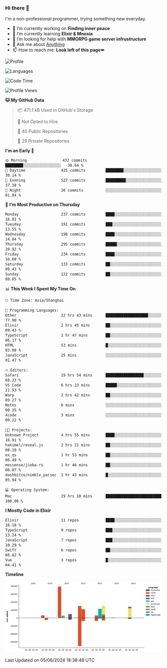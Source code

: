 ### Hi there 👋

I'm a non-professional programmer, trying something new everyday.

<!--
**dyzdyz010/dyzdyz010** is a ✨ _special_ ✨ repository because its `README.md` (this file) appears on your GitHub profile.
-->

- 🔭 I’m currently working on **Finding inner peace**
- 🌱 I’m currently learning **Elixir & Mnesia**
- 🤔 I’m looking for help with **MMORPG game server infrustructure**
- 💬 Ask me about [Anything](https://github.com/dyzdyz010/dyzdyz010/issues)
- 📫 How to reach me: **Look left of this page⬅️**

<!-- - 👯 I’m looking to collaborate on
- 😄 Pronouns: ...
- ⚡ Fun fact: ...
 -->
 
![Profile](https://github-readme-stats.vercel.app/api?username=dyzdyz010&count_private=true&show_icons=true&theme=dracula)

![Languages](https://github-readme-stats.vercel.app/api/top-langs/?username=dyzdyz010&layout=compact&theme=dracula)

<!--START_SECTION:waka-->
![Code Time](http://img.shields.io/badge/Code%20Time-1%2C575%20hrs%2030%20mins-blue)

![Profile Views](http://img.shields.io/badge/Profile%20Views-1-blue)

**🐱 My GitHub Data** 

> 📦 471.1 kB Used in GitHub's Storage 
 > 
> 🚫 Not Opted to Hire
 > 
> 📜 40 Public Repositories 
 > 
> 🔑 29 Private Repositories 
 > 
**I'm an Early 🐤** 

```text
🌞 Morning                432 commits         ████████░░░░░░░░░░░░░░░░░   30.64 % 
🌆 Daytime                425 commits         ████████░░░░░░░░░░░░░░░░░   30.14 % 
🌃 Evening                527 commits         █████████░░░░░░░░░░░░░░░░   37.38 % 
🌙 Night                  26 commits          ░░░░░░░░░░░░░░░░░░░░░░░░░   01.84 % 
```
📅 **I'm Most Productive on Thursday** 

```text
Monday                   237 commits         ████░░░░░░░░░░░░░░░░░░░░░   16.81 % 
Tuesday                  191 commits         ███░░░░░░░░░░░░░░░░░░░░░░   13.55 % 
Wednesday                198 commits         ████░░░░░░░░░░░░░░░░░░░░░   14.04 % 
Thursday                 295 commits         █████░░░░░░░░░░░░░░░░░░░░   20.92 % 
Friday                   234 commits         ████░░░░░░░░░░░░░░░░░░░░░   16.60 % 
Saturday                 133 commits         ██░░░░░░░░░░░░░░░░░░░░░░░   09.43 % 
Sunday                   122 commits         ██░░░░░░░░░░░░░░░░░░░░░░░   08.65 % 
```


📊 **This Week I Spent My Time On** 

```text
🕑︎ Time Zone: Asia/Shanghai

💬 Programming Languages: 
Other                    22 hrs 43 mins      ███████████████████░░░░░░   77.90 % 
Elixir                   2 hrs 45 mins       ██░░░░░░░░░░░░░░░░░░░░░░░   09.43 % 
TypeScript               1 hr 47 mins        ██░░░░░░░░░░░░░░░░░░░░░░░   06.17 % 
HTML                     53 mins             █░░░░░░░░░░░░░░░░░░░░░░░░   03.08 % 
JavaScript               25 mins             ░░░░░░░░░░░░░░░░░░░░░░░░░   01.47 % 

🔥 Editors: 
Safari                   19 hrs 54 mins      █████████████████░░░░░░░░   68.23 % 
VS Code                  6 hrs 23 mins       █████░░░░░░░░░░░░░░░░░░░░   21.93 % 
Warp                     2 hrs 42 mins       ██░░░░░░░░░░░░░░░░░░░░░░░   09.27 % 
Notes                    6 mins              ░░░░░░░░░░░░░░░░░░░░░░░░░   00.35 % 
Xcode                    3 mins              ░░░░░░░░░░░░░░░░░░░░░░░░░   00.22 % 

🐱‍💻 Projects: 
Unknown Project          4 hrs 55 mins       ████░░░░░░░░░░░░░░░░░░░░░   16.91 % 
hakimel/reveal.js        2 hrs 21 mins       ██░░░░░░░░░░░░░░░░░░░░░░░   08.10 % 
ex_qs                    1 hr 53 mins        ██░░░░░░░░░░░░░░░░░░░░░░░   06.49 % 
messense/jieba-rs        1 hr 46 mins        ██░░░░░░░░░░░░░░░░░░░░░░░   06.07 % 
dashbitco/nimble_parsec  1 hr 43 mins        █░░░░░░░░░░░░░░░░░░░░░░░░   05.94 % 

💻 Operating System: 
Mac                      29 hrs 10 mins      █████████████████████████   100.00 % 
```

**I Mostly Code in Elixir** 

```text
Elixir                   11 repos            ████░░░░░░░░░░░░░░░░░░░░░   16.18 % 
TypeScript               9 repos             ███░░░░░░░░░░░░░░░░░░░░░░   13.24 % 
JavaScript               7 repos             ███░░░░░░░░░░░░░░░░░░░░░░   10.29 % 
Swift                    6 repos             ██░░░░░░░░░░░░░░░░░░░░░░░   08.82 % 
Vue                      3 repos             █░░░░░░░░░░░░░░░░░░░░░░░░   04.41 % 
```



**Timeline**

![Lines of Code chart](https://raw.githubusercontent.com/dyzdyz010/dyzdyz010/master/assets/bar_graph.png)


 Last Updated on 05/06/2024 18:38:48 UTC
<!--END_SECTION:waka-->
